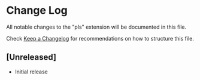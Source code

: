 # Change Log

All notable changes to the "pls" extension will be documented in this file.

Check [Keep a Changelog](http://keepachangelog.com/) for recommendations on how to structure this file.

## [Unreleased]

- Initial release